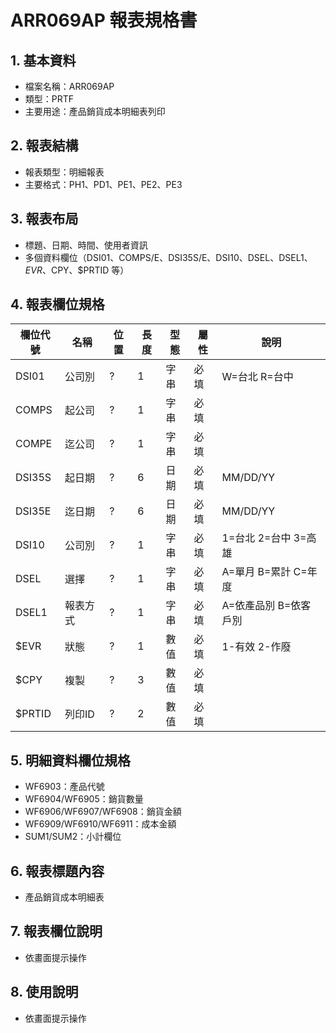 # ARR069AP 報表規格書

## 1. 基本資料
- 檔案名稱：ARR069AP
- 類型：PRTF
- 主要用途：產品銷貨成本明細表列印

## 2. 報表結構
- 報表類型：明細報表
- 主要格式：PH1、PD1、PE1、PE2、PE3

## 3. 報表布局
- 標題、日期、時間、使用者資訊
- 多個資料欄位（DSI01、COMPS/E、DSI35S/E、DSI10、DSEL、DSEL1、$EVR、$CPY、$PRTID 等）

## 4. 報表欄位規格
| 欄位代號 | 名稱 | 位置 | 長度 | 型態 | 屬性 | 說明 |
|----------|------|------|------|------|------|------|
| DSI01    | 公司別|?    | 1    | 字串 | 必填 | W=台北 R=台中 |
| COMPS    | 起公司|?    | 1    | 字串 | 必填 |      |
| COMPE    | 迄公司|?    | 1    | 字串 | 必填 |      |
| DSI35S   | 起日期|?    | 6    | 日期 | 必填 | MM/DD/YY |
| DSI35E   | 迄日期|?    | 6    | 日期 | 必填 | MM/DD/YY |
| DSI10    | 公司別|?    | 1    | 字串 | 必填 | 1=台北 2=台中 3=高雄 |
| DSEL     | 選擇 |?    | 1    | 字串 | 必填 | A=單月 B=累計 C=年度 |
| DSEL1    | 報表方式|?  | 1    | 字串 | 必填 | A=依產品別 B=依客戶別 |
| $EVR     | 狀態 |?    | 1    | 數值 | 必填 | 1-有效 2-作廢 |
| $CPY     | 複製 |?    | 3    | 數值 | 必填 |      |
| $PRTID   | 列印ID|?    | 2    | 數值 | 必填 |      |

## 5. 明細資料欄位規格
- WF6903：產品代號
- WF6904/WF6905：銷貨數量
- WF6906/WF6907/WF6908：銷貨金額
- WF6909/WF6910/WF6911：成本金額
- SUM1/SUM2：小計欄位

## 6. 報表標題內容
- 產品銷貨成本明細表

## 7. 報表欄位說明
- 依畫面提示操作

## 8. 使用說明
- 依畫面提示操作 